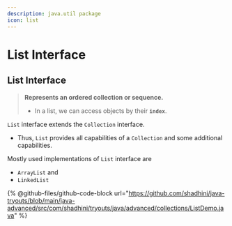 ```yaml
---
description: java.util package
icon: list
---
```


# List Interface

## List Interface

> **Represents an ordered collection or sequence.**
>
> * In a list, we can access objects by their **`index`**.

`List` interface extends the `Collection` interface.

* Thus, `List` provides all capabilities of a `Collection` and some additional capabilities.

Mostly used implementations of `List` interface are

* `ArrayList` and
* `LinkedList`



{% @github-files/github-code-block url="https://github.com/shadhini/java-tryouts/blob/main/java-advanced/src/com/shadhini/tryouts/java/advanced/collections/ListDemo.java" %}

